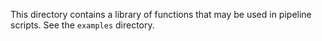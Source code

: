 This directory contains a library of functions that may be used in pipeline scripts. See the `examples` directory.

